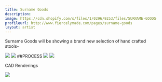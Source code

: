 ```yaml
---
title: Surname Goods
description: 
image: https://cdn.shopify.com/s/files/1/0296/9253/files/SURNAME-GOODS-NewWalnut-STOOL-3.jpg?14598230006585105799
profileurl: http://www.fiercelymade.com/pages/surname-goods
layout: artist
---
```

Surname Goods will be showing a brand new selection of hand crafted stools-

![](https://cdn.shopify.com/s/files/1/0296/9253/files/SURNAME-GOODS-NewWalnut-STOOL.jpg?1491265492255751212)
![](https://cdn.shopify.com/s/files/1/0296/9253/files/SURNAME-GOODS-NewWalnut-STOOL-2.jpg?1491265492255751212)
##PROCESS
![](https://cdn.shopify.com/s/files/1/0296/9253/files/SURNAME-GOODS-MACHINERY.jpg?13511963294580445596)
![](https://cdn.shopify.com/s/files/1/0296/9253/files/SURNAME-GOODS-STOOL-CUT.jpg?13511963294580445596)

CAD Renderings

![](https://cdn.shopify.com/s/files/1/0296/9253/files/SURNAME-GOODS-SCOUT-STOOL-PLAN-INV.jpg?13511963294580445596)
